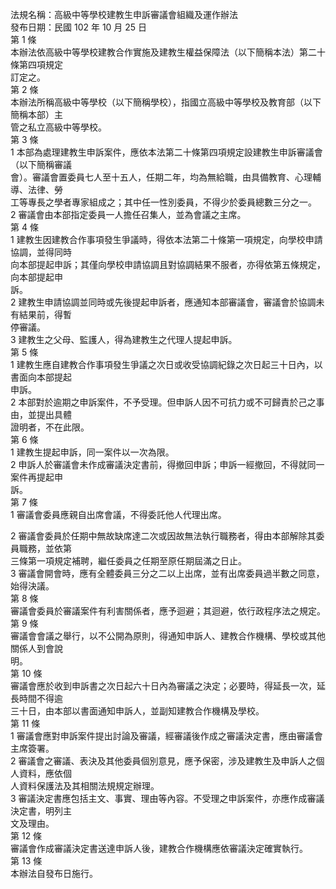 法規名稱：高級中等學校建教生申訴審議會組織及運作辦法  
發布日期：民國 102 年 10 月 25 日  
第 1 條  
本辦法依高級中等學校建教合作實施及建教生權益保障法（以下簡稱本法）第二十條第四項規定  
訂定之。  
第 2 條  
本辦法所稱高級中等學校（以下簡稱學校），指國立高級中等學校及教育部（以下簡稱本部）主  
管之私立高級中等學校。  
第 3 條  
1 本部為處理建教生申訴案件，應依本法第二十條第四項規定設建教生申訴審議會（以下簡稱審議  
會）。審議會置委員七人至十五人，任期二年，均為無給職，由具備教育、心理輔導、法律、勞  
工等專長之學者專家組成之；其中任一性別委員，不得少於委員總數三分之一。  
2 審議會由本部指定委員一人擔任召集人，並為會議之主席。  
第 4 條  
1 建教生因建教合作事項發生爭議時，得依本法第二十條第一項規定，向學校申請協調，並得同時  
向本部提起申訴；其僅向學校申請協調且對協調結果不服者，亦得依第五條規定，向本部提起申  
訴。  
2 建教生申請協調並同時或先後提起申訴者，應通知本部審議會，審議會於協調未有結果前，得暫  
停審議。  
3 建教生之父母、監護人，得為建教生之代理人提起申訴。  
第 5 條  
1 建教生應自建教合作事項發生爭議之次日或收受協調紀錄之次日起三十日內，以書面向本部提起  
申訴。  
2 本部對於逾期之申訴案件，不予受理。但申訴人因不可抗力或不可歸責於己之事由，並提出具體  
證明者，不在此限。  
第 6 條  
1 建教生提起申訴，同一案件以一次為限。  
2 申訴人於審議會未作成審議決定書前，得撤回申訴；申訴一經撤回，不得就同一案件再提起申  
訴。  
第 7 條  
1 審議會委員應親自出席會議，不得委託他人代理出席。  


2 審議會委員於任期中無故缺席達二次或因故無法執行職務者，得由本部解除其委員職務，並依第  
三條第一項規定補聘，繼任委員之任期至原任期屆滿之日止。  
3 審議會開會時，應有全體委員三分之二以上出席，並有出席委員過半數之同意，始得決議。  
第 8 條  
審議會委員於審議案件有利害關係者，應予迴避；其迴避，依行政程序法之規定。  
第 9 條  
審議會會議之舉行，以不公開為原則，得通知申訴人、建教合作機構、學校或其他關係人到會說  
明。  
第 10 條  
審議會應於收到申訴書之次日起六十日內為審議之決定；必要時，得延長一次，延長時間不得逾  
三十日，由本部以書面通知申訴人，並副知建教合作機構及學校。  
第 11 條  
1 審議會應對申訴案件提出討論及審議，經審議後作成之審議決定書，應由審議會主席簽署。  
2 審議會之審議、表決及其他委員個別意見，應予保密，涉及建教生及申訴人之個人資料，應依個  
人資料保護法及其相關法規規定辦理。  
3 審議決定書應包括主文、事實、理由等內容。不受理之申訴案件，亦應作成審議決定書，明列主  
文及理由。  
第 12 條  
審議會作成審議決定書送達申訴人後，建教合作機構應依審議決定確實執行。  
第 13 條  
本辦法自發布日施行。  


